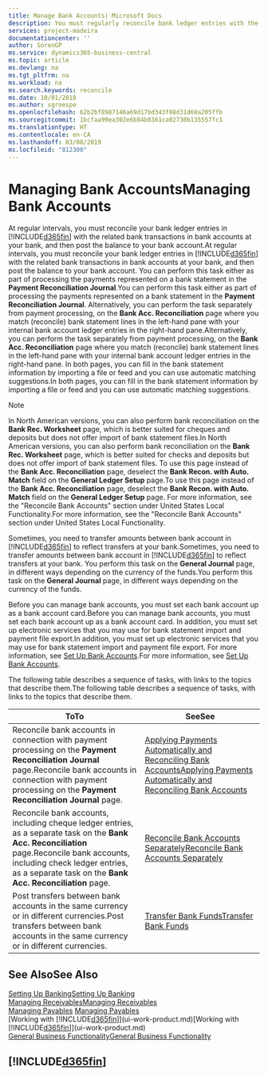 ```yaml
---
title: Manage Bank Accounts| Microsoft Docs
description: You must regularly reconcile bank ledger entries with the related bank transactions in your bank accounts.
services: project-madeira
documentationcenter: ''
author: SorenGP
ms.service: dynamics365-business-central
ms.topic: article
ms.devlang: na
ms.tgt_pltfrm: na
ms.workload: na
ms.search.keywords: reconcile
ms.date: 10/01/2018
ms.author: sgroespe
ms.openlocfilehash: 62b2bf8987146a69d17bd343f88d31d60a205ffb
ms.sourcegitcommit: 1bcfaa99ea302e6b84b8361ca02730b135557fc1
ms.translationtype: HT
ms.contentlocale: en-CA
ms.lasthandoff: 03/08/2019
ms.locfileid: "812300"
---
```

# <a name="managing-bank-accounts"></a><span data-ttu-id="081fa-103">Managing Bank Accounts</span><span class="sxs-lookup"><span data-stu-id="081fa-103">Managing Bank Accounts</span></span>
<span data-ttu-id="081fa-104">At regular intervals, you must reconcile your bank ledger entries in [!INCLUDE[d365fin](includes/d365fin_md.md)] with the related bank transactions in bank accounts at your bank, and then post the balance to your bank account.</span><span class="sxs-lookup"><span data-stu-id="081fa-104">At regular intervals, you must reconcile your bank ledger entries in [!INCLUDE[d365fin](includes/d365fin_md.md)] with the related bank transactions in bank accounts at your bank, and then post the balance to your bank account.</span></span> <span data-ttu-id="081fa-105">You can perform this task either as part of processing the payments represented on a bank statement in the **Payment Reconciliation Journal**.</span><span class="sxs-lookup"><span data-stu-id="081fa-105">You can perform this task either as part of processing the payments represented on a bank statement in the **Payment Reconciliation Journal**.</span></span> <span data-ttu-id="081fa-106">Alternatively, you can perform the task separately from payment processing, on the **Bank Acc. Reconciliation** page where you match (reconcile) bank statement lines in the left-hand pane with your internal bank account ledger entries in the right-hand pane.</span><span class="sxs-lookup"><span data-stu-id="081fa-106">Alternatively, you can perform the task separately from payment processing, on the **Bank Acc. Reconciliation** page where you match (reconcile) bank statement lines in the left-hand pane with your internal bank account ledger entries in the right-hand pane.</span></span> <span data-ttu-id="081fa-107">In both pages, you can fill in the bank statement information by importing a file or feed and you can use automatic matching suggestions.</span><span class="sxs-lookup"><span data-stu-id="081fa-107">In both pages, you can fill in the bank statement information by importing a file or feed and you can use automatic matching suggestions.</span></span>

> [!NOTE]  
> <span data-ttu-id="081fa-108">In North American versions, you can also perform bank reconciliation on the **Bank Rec. Worksheet** page, which is better suited for cheques and deposits but does not offer import of bank statement files.</span><span class="sxs-lookup"><span data-stu-id="081fa-108">In North American versions, you can also perform bank reconciliation on the **Bank Rec. Worksheet** page, which is better suited for checks and deposits but does not offer import of bank statement files.</span></span> <span data-ttu-id="081fa-109">To use this page instead of the **Bank Acc. Reconciliation** page, deselect the **Bank Recon. with Auto. Match** field on the **General Ledger Setup** page.</span><span class="sxs-lookup"><span data-stu-id="081fa-109">To use this page instead of the **Bank Acc. Reconciliation** page, deselect the **Bank Recon. with Auto. Match** field on the **General Ledger Setup** page.</span></span> <span data-ttu-id="081fa-110">For more information, see the "Reconcile Bank Accounts" section under United States Local Functionality.</span><span class="sxs-lookup"><span data-stu-id="081fa-110">For more information, see the "Reconcile Bank Accounts" section under United States Local Functionality.</span></span>

<span data-ttu-id="081fa-111">Sometimes, you need to transfer amounts between bank account in [!INCLUDE[d365fin](includes/d365fin_md.md)] to reflect transfers at your bank.</span><span class="sxs-lookup"><span data-stu-id="081fa-111">Sometimes, you need to transfer amounts between bank account in [!INCLUDE[d365fin](includes/d365fin_md.md)] to reflect transfers at your bank.</span></span> <span data-ttu-id="081fa-112">You perform this task on the **General Journal** page, in different ways depending on the currency of the funds.</span><span class="sxs-lookup"><span data-stu-id="081fa-112">You perform this task on the **General Journal** page, in different ways depending on the currency of the funds.</span></span>

<span data-ttu-id="081fa-113">Before you can manage bank accounts, you must set each bank account up as a bank account card.</span><span class="sxs-lookup"><span data-stu-id="081fa-113">Before you can manage bank accounts, you must set each bank account up as a bank account card.</span></span> <span data-ttu-id="081fa-114">In addition, you must set up electronic services that you may use for bank statement import and payment file export.</span><span class="sxs-lookup"><span data-stu-id="081fa-114">In addition, you must set up electronic services that you may use for bank statement import and payment file export.</span></span> <span data-ttu-id="081fa-115">For more information, see [Set Up Bank Accounts](bank-setup-banking.md).</span><span class="sxs-lookup"><span data-stu-id="081fa-115">For more information, see [Set Up Bank Accounts](bank-setup-banking.md).</span></span>

<span data-ttu-id="081fa-116">The following table describes a sequence of tasks, with links to the topics that describe them.</span><span class="sxs-lookup"><span data-stu-id="081fa-116">The following table describes a sequence of tasks, with links to the topics that describe them.</span></span>

| <span data-ttu-id="081fa-117">To</span><span class="sxs-lookup"><span data-stu-id="081fa-117">To</span></span> | <span data-ttu-id="081fa-118">See</span><span class="sxs-lookup"><span data-stu-id="081fa-118">See</span></span> |
| --- | --- |
| <span data-ttu-id="081fa-119">Reconcile bank accounts in connection with payment processing on the **Payment Reconciliation Journal** page.</span><span class="sxs-lookup"><span data-stu-id="081fa-119">Reconcile bank accounts in connection with payment processing on the **Payment Reconciliation Journal** page.</span></span> |[<span data-ttu-id="081fa-120">Applying Payments Automatically and Reconciling Bank Accounts</span><span class="sxs-lookup"><span data-stu-id="081fa-120">Applying Payments Automatically and Reconciling Bank Accounts</span></span>](receivables-apply-payments-auto-reconcile-bank-accounts.md) |
| <span data-ttu-id="081fa-121">Reconcile bank accounts, including cheque ledger entries, as a separate task on the **Bank Acc. Reconciliation** page.</span><span class="sxs-lookup"><span data-stu-id="081fa-121">Reconcile bank accounts, including check ledger entries, as a separate task on the **Bank Acc. Reconciliation** page.</span></span> |[<span data-ttu-id="081fa-122">Reconcile Bank Accounts Separately</span><span class="sxs-lookup"><span data-stu-id="081fa-122">Reconcile Bank Accounts Separately</span></span>](bank-how-reconcile-bank-accounts-separately.md) |
| <span data-ttu-id="081fa-123">Post transfers between bank accounts in the same currency or in different currencies.</span><span class="sxs-lookup"><span data-stu-id="081fa-123">Post transfers between bank accounts in the same currency or in different currencies.</span></span> |[<span data-ttu-id="081fa-124">Transfer Bank Funds</span><span class="sxs-lookup"><span data-stu-id="081fa-124">Transfer Bank Funds</span></span>](bank-how-transfer-bank-funds.md) |

## <a name="see-also"></a><span data-ttu-id="081fa-125">See Also</span><span class="sxs-lookup"><span data-stu-id="081fa-125">See Also</span></span>
[<span data-ttu-id="081fa-126">Setting Up Banking</span><span class="sxs-lookup"><span data-stu-id="081fa-126">Setting Up Banking</span></span>](bank-setup-banking.md)  
[<span data-ttu-id="081fa-127">Managing Receivables</span><span class="sxs-lookup"><span data-stu-id="081fa-127">Managing Receivables</span></span>](receivables-manage-receivables.md)  
<span data-ttu-id="081fa-128">[Managing Payables](payables-manage-payables.md)  </span><span class="sxs-lookup"><span data-stu-id="081fa-128">[Managing Payables](payables-manage-payables.md)  </span></span>  
<span data-ttu-id="081fa-129">[Working with [!INCLUDE[d365fin](includes/d365fin_md.md)]](ui-work-product.md)</span><span class="sxs-lookup"><span data-stu-id="081fa-129">[Working with [!INCLUDE[d365fin](includes/d365fin_md.md)]](ui-work-product.md)</span></span>  
[<span data-ttu-id="081fa-130">General Business Functionality</span><span class="sxs-lookup"><span data-stu-id="081fa-130">General Business Functionality</span></span>](ui-across-business-areas.md)  

## [!INCLUDE[d365fin](includes/free_trial_md.md)]  
 
